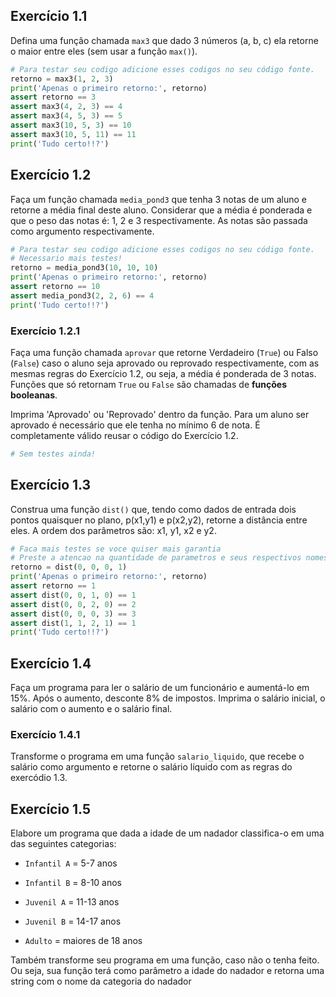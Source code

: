 ## Exercício 1.1

Defina uma função chamada `max3` que dado 3 números (a, b, c) ela retorne o 
maior entre eles (sem usar a função `max()`).


```Python tab=
# Para testar seu codigo adicione esses codigos no seu código fonte.
retorno = max3(1, 2, 3)
print('Apenas o primeiro retorno:', retorno)
assert retorno == 3
assert max3(4, 2, 3) == 4
assert max3(4, 5, 3) == 5
assert max3(10, 5, 3) == 10
assert max3(10, 5, 11) == 11
print('Tudo certo!!?')
```


## Exercício 1.2

Faça um função chamada `media_pond3` que tenha 3 notas de um aluno e 
retorne a média final deste aluno. Considerar que a média é ponderada e que o
 peso das notas é: 1, 2 e 3 respectivamente. As notas são passada como 
 argumento respectivamente.

```Python tab=
# Para testar seu codigo adicione esses codigos no seu código fonte.
# Necessario mais testes!
retorno = media_pond3(10, 10, 10)
print('Apenas o primeiro retorno:', retorno)
assert retorno == 10
assert media_pond3(2, 2, 6) == 4
print('Tudo certo!!?')
```

### Exercício 1.2.1

Faça uma função chamada `aprovar` que retorne Verdadeiro (`True`) ou Falso 
(`False`) caso o aluno seja aprovado ou reprovado respectivamente, com as 
mesmas regras do Exercício 1.2, ou seja, a média é ponderada de 3 notas. 
Funções que só  retornam `True` ou `False` são chamadas de **funções booleanas**.

Imprima 'Aprovado' ou 'Reprovado' dentro da função. Para um aluno ser 
aprovado é necessário que ele tenha no mínimo 6 de nota. É completamente válido
reusar o código do Exercício 1.2.

```Python tab=
# Sem testes ainda!
```


## Exercício 1.3

Construa uma função `dist()` que, tendo como dados de entrada dois 
pontos quaisquer no plano, p(x1,y1) e p(x2,y2), retorne a distância entre 
eles. A ordem dos parâmetros são: x1, y1, x2 e y2.

```Python tab=
# Faca mais testes se voce quiser mais garantia
# Preste a atencao na quantidade de parametros e seus respectivos nomes. 
retorno = dist(0, 0, 0, 1)
print('Apenas o primeiro retorno:', retorno)
assert retorno == 1
assert dist(0, 0, 1, 0) == 1
assert dist(0, 0, 2, 0) == 2
assert dist(0, 0, 0, 3) == 3
assert dist(1, 1, 2, 1) == 1
print('Tudo certo!!?')
```


## Exercício 1.4

Faça um programa para ler o salário de um funcionário e aumentá-lo em 15%.
Após o aumento, desconte 8% de impostos. Imprima o salário inicial, o salário
com o aumento e o salário final.

### Exercício 1.4.1

Transforme o programa em uma função `salario_liquido`, que recebe o salário 
como argumento e retorne o salário líquido com as regras do exercódio 1.3.


## Exercício 1.5

Elabore um programa que dada a idade de um nadador classifica-o em uma das 
seguintes categorias:
 
* `Infantil A` = 5-7 anos

* `Infantil B` = 8-10 anos

* `Juvenil A` = 11-13 anos

* `Juvenil B` = 14-17 anos

* `Adulto` = maiores de 18 anos

Também transforme seu programa em uma função, caso não o tenha feito. Ou 
seja, sua função terá como parâmetro a idade do nadador e retorna uma string
 com o nome da categoria do nadador